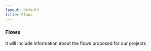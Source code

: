 ```yaml
---
layout: default
title: Flows
---
```


### Flows

It will include information about the flows proposed for our projects